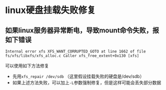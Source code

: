 # linux硬盘挂载失败修复

## 如果linux服务器异常断电，导致mount命令失败，报如下错误
```
Internal error xfs XFS_WANT_CORRUPTED_GOTO at line 1662 of file fs/xfs/libxfs/xfs_alloc.c Caller xfs_free_extent+0x130 [xfs]
```

可以使用如下方法修复

* 先用`xfs_repair /dev/sdb` （这里假设挂载失败的硬盘是/dev/sdb）
* 如果上述方法失败，可以加上`-L`参数强制修复，但是这样可能会丢失部分数据